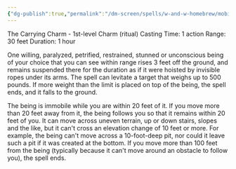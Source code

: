```yaml
---
{"dg-publish":true,"permalink":"/dm-screen/spells/w-and-w-homebrew/mobilicorpus/"}
---
```


The Carrying Charm - 1st-level Charm (ritual) 
Casting Time: 1 action 
Range: 30 feet 
Duration: 1 hour 

One willing, paralyzed, petrified, restrained, stunned or unconscious being of your choice that you can see within range rises 3 feet off the ground, and remains suspended there for the duration as if it were hoisted by invisible ropes under its arms. The spell can levitate a target that weighs up to 500 pounds. If more weight than the limit is placed on top of the being, the spell ends, and it falls to the ground. 

The being is immobile while you are within 20 feet of it. If you move more than 20 feet away from it, the being follows you so that it remains within 20 feet of you. It can move across uneven terrain, up or down stairs, slopes and the like, but it can't cross an elevation change of 10 feet or more. For example, the being can't move across a 10-foot-deep pit, nor could it leave such a pit if it was created at the bottom. If you move more than 100 feet from the being (typically because it can't move around an obstacle to follow you), the spell ends.
